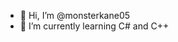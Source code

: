 - 👋 Hi, I’m @monsterkane05
- 🌱 I’m currently learning C# and C++


<!---
monsterkane05/monsterkane05 is a ✨ special ✨ repository because its `README.md` (this file) appears on your GitHub profile.
You can click the Preview link to take a look at your changes.
--->
